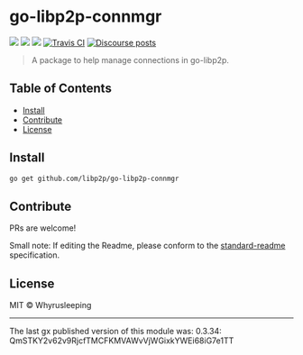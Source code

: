 go-libp2p-connmgr
==================

[![](https://img.shields.io/badge/made%20by-Protocol%20Labs-blue.svg?style=flat-square)](http://ipn.io)
[![](https://img.shields.io/badge/project-libp2p-yellow.svg?style=flat-square)](https://libp2p.io/)
[![](https://img.shields.io/badge/freenode-%23libp2p-yellow.svg?style=flat-square)](http://webchat.freenode.net/?channels=%23libp2p)
[![Travis CI](https://travis-ci.com/libp2p/go-libp2p-connmgr.svg?branch=master)](https://travis-ci.com/libp2p/go-libp2p-connmgr)
[![Discourse posts](https://img.shields.io/discourse/https/discuss.libp2p.io/posts.svg)](https://discuss.libp2p.io)


> A package to help manage connections in go-libp2p.


## Table of Contents

- [Install](#install)
- [Contribute](#contribute)
- [License](#license)

## Install

```sh
go get github.com/libp2p/go-libp2p-connmgr
```

## Contribute

PRs are welcome!

Small note: If editing the Readme, please conform to the [standard-readme](https://github.com/RichardLitt/standard-readme) specification.

## License

MIT © Whyrusleeping

---

The last gx published version of this module was: 0.3.34: QmSTKY2v62v9RjcfTMCFKMVAWvVjWGixkYWEi68iG7e1TT
